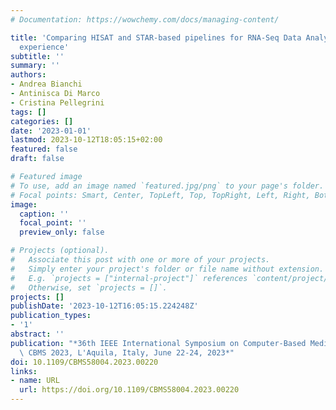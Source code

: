 ```yaml
---
# Documentation: https://wowchemy.com/docs/managing-content/

title: 'Comparing HISAT and STAR-based pipelines for RNA-Seq Data Analysis: a real
  experience'
subtitle: ''
summary: ''
authors:
- Andrea Bianchi
- Antinisca Di Marco
- Cristina Pellegrini
tags: []
categories: []
date: '2023-01-01'
lastmod: 2023-10-12T18:05:15+02:00
featured: false
draft: false

# Featured image
# To use, add an image named `featured.jpg/png` to your page's folder.
# Focal points: Smart, Center, TopLeft, Top, TopRight, Left, Right, BottomLeft, Bottom, BottomRight.
image:
  caption: ''
  focal_point: ''
  preview_only: false

# Projects (optional).
#   Associate this post with one or more of your projects.
#   Simply enter your project's folder or file name without extension.
#   E.g. `projects = ["internal-project"]` references `content/project/deep-learning/index.md`.
#   Otherwise, set `projects = []`.
projects: []
publishDate: '2023-10-12T16:05:15.224248Z'
publication_types:
- '1'
abstract: ''
publication: "*36th IEEE International Symposium on Computer-Based Medical Systems,\
  \ CBMS 2023, L'Aquila, Italy, June 22-24, 2023*"
doi: 10.1109/CBMS58004.2023.00220
links:
- name: URL
  url: https://doi.org/10.1109/CBMS58004.2023.00220
---
```

